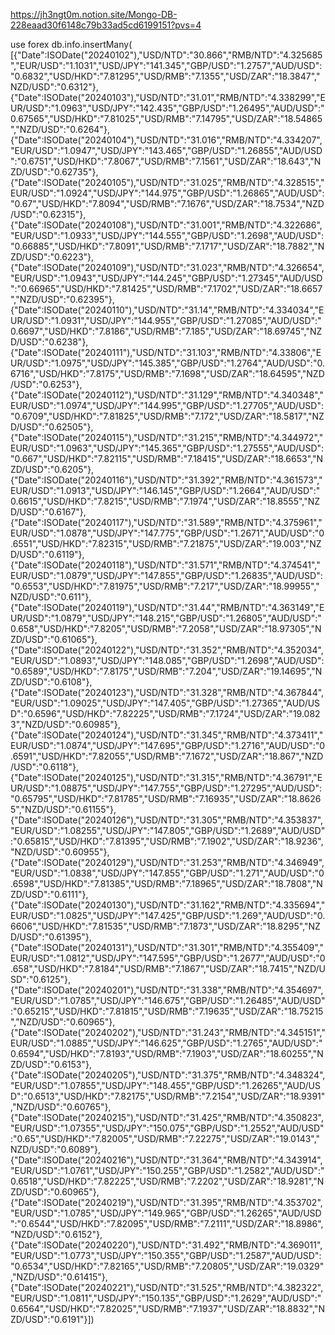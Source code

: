 https://jh3ngt0m.notion.site/Mongo-DB-228eaad30f6148c79b33ad5cd6199151?pvs=4



use forex
db.info.insertMany( 
[{"Date":ISODate("20240102"),"USD/NTD":"30.866","RMB/NTD":"4.325685","EUR/USD":"1.1031","USD/JPY":"141.345","GBP/USD":"1.2757","AUD/USD":"0.6832","USD/HKD":"7.81295","USD/RMB":"7.1355","USD/ZAR":"18.3847","NZD/USD":"0.6312"},
{"Date":ISODate("20240103"),"USD/NTD":"31.01","RMB/NTD":"4.338299","EUR/USD":"1.0963","USD/JPY":"142.435","GBP/USD":"1.26495","AUD/USD":"0.67565","USD/HKD":"7.81025","USD/RMB":"7.14795","USD/ZAR":"18.54865","NZD/USD":"0.6264"},
{"Date":ISODate("20240104"),"USD/NTD":"31.016","RMB/NTD":"4.334207","EUR/USD":"1.0947","USD/JPY":"143.465","GBP/USD":"1.26855","AUD/USD":"0.6751","USD/HKD":"7.8067","USD/RMB":"7.1561","USD/ZAR":"18.643","NZD/USD":"0.62735"},
{"Date":ISODate("20240105"),"USD/NTD":"31.025","RMB/NTD":"4.328515","EUR/USD":"1.0924","USD/JPY":"144.975","GBP/USD":"1.26865","AUD/USD":"0.67","USD/HKD":"7.8094","USD/RMB":"7.1676","USD/ZAR":"18.7534","NZD/USD":"0.62315"},
{"Date":ISODate("20240108"),"USD/NTD":"31.001","RMB/NTD":"4.322686","EUR/USD":"1.0933","USD/JPY":"144.555","GBP/USD":"1.2698","AUD/USD":"0.66885","USD/HKD":"7.8091","USD/RMB":"7.1717","USD/ZAR":"18.7882","NZD/USD":"0.6223"},
{"Date":ISODate("20240109"),"USD/NTD":"31.023","RMB/NTD":"4.326654","EUR/USD":"1.0943","USD/JPY":"144.245","GBP/USD":"1.27345","AUD/USD":"0.66965","USD/HKD":"7.81425","USD/RMB":"7.1702","USD/ZAR":"18.6657","NZD/USD":"0.62395"},
{"Date":ISODate("20240110"),"USD/NTD":"31.14","RMB/NTD":"4.334034","EUR/USD":"1.0931","USD/JPY":"144.955","GBP/USD":"1.27085","AUD/USD":"0.6697","USD/HKD":"7.8186","USD/RMB":"7.185","USD/ZAR":"18.69745","NZD/USD":"0.6238"},
{"Date":ISODate("20240111"),"USD/NTD":"31.103","RMB/NTD":"4.33806","EUR/USD":"1.0975","USD/JPY":"145.385","GBP/USD":"1.2764","AUD/USD":"0.6716","USD/HKD":"7.8175","USD/RMB":"7.1698","USD/ZAR":"18.64595","NZD/USD":"0.6253"},
{"Date":ISODate("20240112"),"USD/NTD":"31.129","RMB/NTD":"4.340348","EUR/USD":"1.0974","USD/JPY":"144.995","GBP/USD":"1.27705","AUD/USD":"0.6709","USD/HKD":"7.81825","USD/RMB":"7.172","USD/ZAR":"18.5817","NZD/USD":"0.62505"},
{"Date":ISODate("20240115"),"USD/NTD":"31.215","RMB/NTD":"4.344972","EUR/USD":"1.0963","USD/JPY":"145.365","GBP/USD":"1.27555","AUD/USD":"0.667","USD/HKD":"7.82115","USD/RMB":"7.18415","USD/ZAR":"18.6653","NZD/USD":"0.6205"},
{"Date":ISODate("20240116"),"USD/NTD":"31.392","RMB/NTD":"4.361573","EUR/USD":"1.0913","USD/JPY":"146.145","GBP/USD":"1.2664","AUD/USD":"0.6615","USD/HKD":"7.8215","USD/RMB":"7.1974","USD/ZAR":"18.8555","NZD/USD":"0.6167"},
{"Date":ISODate("20240117"),"USD/NTD":"31.589","RMB/NTD":"4.375961","EUR/USD":"1.0878","USD/JPY":"147.775","GBP/USD":"1.2671","AUD/USD":"0.6551","USD/HKD":"7.82315","USD/RMB":"7.21875","USD/ZAR":"19.003","NZD/USD":"0.6119"},
{"Date":ISODate("20240118"),"USD/NTD":"31.571","RMB/NTD":"4.374541","EUR/USD":"1.0879","USD/JPY":"147.855","GBP/USD":"1.26835","AUD/USD":"0.6553","USD/HKD":"7.81975","USD/RMB":"7.217","USD/ZAR":"18.99955","NZD/USD":"0.611"},
{"Date":ISODate("20240119"),"USD/NTD":"31.44","RMB/NTD":"4.363149","EUR/USD":"1.0879","USD/JPY":"148.215","GBP/USD":"1.26805","AUD/USD":"0.658","USD/HKD":"7.8205","USD/RMB":"7.2058","USD/ZAR":"18.97305","NZD/USD":"0.61065"},
{"Date":ISODate("20240122"),"USD/NTD":"31.352","RMB/NTD":"4.352034","EUR/USD":"1.0893","USD/JPY":"148.085","GBP/USD":"1.2698","AUD/USD":"0.6589","USD/HKD":"7.8175","USD/RMB":"7.204","USD/ZAR":"19.14695","NZD/USD":"0.6108"},
{"Date":ISODate("20240123"),"USD/NTD":"31.328","RMB/NTD":"4.367844","EUR/USD":"1.09025","USD/JPY":"147.405","GBP/USD":"1.27365","AUD/USD":"0.6596","USD/HKD":"7.82225","USD/RMB":"7.1724","USD/ZAR":"19.0823","NZD/USD":"0.60985"},
{"Date":ISODate("20240124"),"USD/NTD":"31.345","RMB/NTD":"4.373411","EUR/USD":"1.0874","USD/JPY":"147.695","GBP/USD":"1.2716","AUD/USD":"0.6591","USD/HKD":"7.82055","USD/RMB":"7.1672","USD/ZAR":"18.867","NZD/USD":"0.6118"},
{"Date":ISODate("20240125"),"USD/NTD":"31.315","RMB/NTD":"4.36791","EUR/USD":"1.08875","USD/JPY":"147.755","GBP/USD":"1.27295","AUD/USD":"0.65795","USD/HKD":"7.81785","USD/RMB":"7.16935","USD/ZAR":"18.86265","NZD/USD":"0.61155"},
{"Date":ISODate("20240126"),"USD/NTD":"31.305","RMB/NTD":"4.353837","EUR/USD":"1.08255","USD/JPY":"147.805","GBP/USD":"1.2689","AUD/USD":"0.65815","USD/HKD":"7.81395","USD/RMB":"7.1902","USD/ZAR":"18.9236","NZD/USD":"0.60955"},
{"Date":ISODate("20240129"),"USD/NTD":"31.253","RMB/NTD":"4.346949","EUR/USD":"1.0838","USD/JPY":"147.855","GBP/USD":"1.271","AUD/USD":"0.6598","USD/HKD":"7.81385","USD/RMB":"7.18965","USD/ZAR":"18.7808","NZD/USD":"0.6111"},
{"Date":ISODate("20240130"),"USD/NTD":"31.162","RMB/NTD":"4.335694","EUR/USD":"1.0825","USD/JPY":"147.425","GBP/USD":"1.269","AUD/USD":"0.6606","USD/HKD":"7.81535","USD/RMB":"7.1873","USD/ZAR":"18.8295","NZD/USD":"0.61395"},
{"Date":ISODate("20240131"),"USD/NTD":"31.301","RMB/NTD":"4.355409","EUR/USD":"1.0812","USD/JPY":"147.595","GBP/USD":"1.2677","AUD/USD":"0.658","USD/HKD":"7.8184","USD/RMB":"7.1867","USD/ZAR":"18.7415","NZD/USD":"0.6125"},
{"Date":ISODate("20240201"),"USD/NTD":"31.338","RMB/NTD":"4.354697","EUR/USD":"1.0785","USD/JPY":"146.675","GBP/USD":"1.26485","AUD/USD":"0.65215","USD/HKD":"7.81815","USD/RMB":"7.19635","USD/ZAR":"18.75215","NZD/USD":"0.60965"},
{"Date":ISODate("20240202"),"USD/NTD":"31.243","RMB/NTD":"4.345151","EUR/USD":"1.0885","USD/JPY":"146.625","GBP/USD":"1.2765","AUD/USD":"0.6594","USD/HKD":"7.8193","USD/RMB":"7.1903","USD/ZAR":"18.60255","NZD/USD":"0.6153"},
{"Date":ISODate("20240205"),"USD/NTD":"31.375","RMB/NTD":"4.348324","EUR/USD":"1.07855","USD/JPY":"148.455","GBP/USD":"1.26265","AUD/USD":"0.6513","USD/HKD":"7.82175","USD/RMB":"7.2154","USD/ZAR":"18.9391","NZD/USD":"0.60765"},
{"Date":ISODate("20240215"),"USD/NTD":"31.425","RMB/NTD":"4.350823","EUR/USD":"1.07355","USD/JPY":"150.075","GBP/USD":"1.2552","AUD/USD":"0.65","USD/HKD":"7.82005","USD/RMB":"7.22275","USD/ZAR":"19.0143","NZD/USD":"0.6089"},
{"Date":ISODate("20240216"),"USD/NTD":"31.364","RMB/NTD":"4.343914","EUR/USD":"1.0761","USD/JPY":"150.255","GBP/USD":"1.2582","AUD/USD":"0.6518","USD/HKD":"7.82225","USD/RMB":"7.2202","USD/ZAR":"18.9281","NZD/USD":"0.60965"},
{"Date":ISODate("20240219"),"USD/NTD":"31.395","RMB/NTD":"4.353702","EUR/USD":"1.0785","USD/JPY":"149.965","GBP/USD":"1.26265","AUD/USD":"0.6544","USD/HKD":"7.82095","USD/RMB":"7.2111","USD/ZAR":"18.8986","NZD/USD":"0.6152"},
{"Date":ISODate("20240220"),"USD/NTD":"31.492","RMB/NTD":"4.369011","EUR/USD":"1.0773","USD/JPY":"150.355","GBP/USD":"1.2587","AUD/USD":"0.6534","USD/HKD":"7.82165","USD/RMB":"7.20805","USD/ZAR":"19.0329","NZD/USD":"0.61415"},
{"Date":ISODate("20240221"),"USD/NTD":"31.525","RMB/NTD":"4.382322","EUR/USD":"1.0811","USD/JPY":"150.135","GBP/USD":"1.2629","AUD/USD":"0.6564","USD/HKD":"7.82025","USD/RMB":"7.1937","USD/ZAR":"18.8832","NZD/USD":"0.6191"}])

